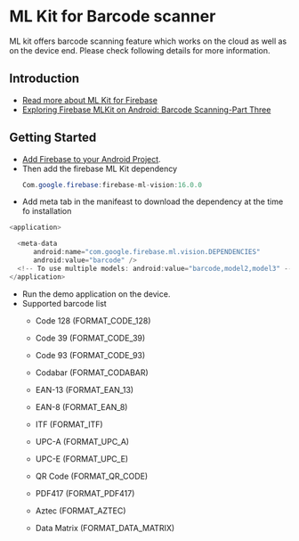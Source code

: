 ML Kit for Barcode scanner
==============================

ML kit offers barcode scanning feature which works on the cloud as well as on the device end. Please check following details for more information.

Introduction
------------

- [Read more about ML Kit for Firebase](https://firebase.google.com/docs/ml-kit/)
- [Exploring Firebase MLKit on Android: Barcode Scanning-Part Three](https://medium.com/google-developer-experts/exploring-firebase-mlkit-on-android-barcode-scanning-part-three-cc6f5921a108)

Getting Started
---------------

- [Add Firebase to your Android Project](https://firebase.google.com/docs/android/setup).
- Then add the firebase ML Kit dependency 
  ``` Java
  Com.google.firebase:firebase-ml-vision:16.0.0
  ````
- Add meta tab in the manifeast to download the dependency at the time fo installation

```Java
<application>

  <meta-data
      android:name="com.google.firebase.ml.vision.DEPENDENCIES"
      android:value="barcode" />
  <!-- To use multiple models: android:value="barcode,model2,model3" -->
</application>

```
- Run the demo application on the device.
- Supported barcode list
  * Code 128 (FORMAT_CODE_128)

  * Code 39 (FORMAT_CODE_39)

  * Code 93 (FORMAT_CODE_93)

  * Codabar (FORMAT_CODABAR)

  * EAN-13 (FORMAT_EAN_13)

  * EAN-8 (FORMAT_EAN_8)

  * ITF (FORMAT_ITF)
 
  * UPC-A (FORMAT_UPC_A)

  * UPC-E (FORMAT_UPC_E)

  * QR Code (FORMAT_QR_CODE)

  * PDF417 (FORMAT_PDF417)

  * Aztec (FORMAT_AZTEC)

  * Data Matrix (FORMAT_DATA_MATRIX)




